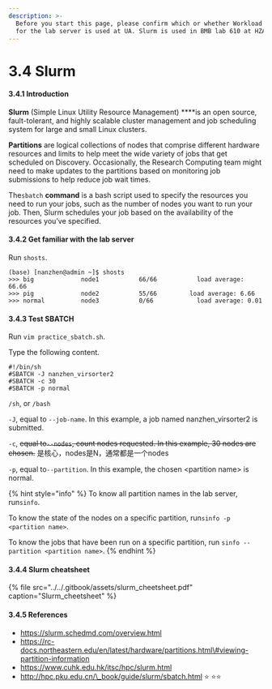 ```yaml
---
description: >-
  Before you start this page, please confirm which or whether Workload Manager
  for the lab server is used at UA. Slurm is used in BMB lab 610 at HZAU.
---
```


# 3.4 Slurm

#### 3.4.1 Introduction

**Slurm** \(Simple Linux Utility Resource Management\) ****is an open source, fault-tolerant, and highly scalable cluster management and job scheduling system for large and small Linux clusters.

**Partitions** are logical collections of nodes that comprise different hardware resources and limits to help meet the wide variety of jobs that get scheduled on Discovery. Occasionally, the Research Computing team might need to make updates to the partitions based on monitoring job submissions to help reduce job wait times.

The`sbatch` **command** is a bash script used to specify the resources you need to run your jobs, such as the number of nodes you want to run your job. Then, Slurm schedules your job based on the availability of the resources you’ve specified.

#### 3.4.2 Get familiar with the lab server

Run `shosts`.

```text
(base) [nanzhen@admin ~]$ shosts
>>> big             node1           66/66           load average: 66.66
>>> pig             node2           55/66         load average: 6.66
>>> normal          node3           0/66            load average: 0.01

```

#### 3.4.3 Test SBATCH 

Run `vim practice_sbatch.sh`.

Type the following content.

```text
#!/bin/sh
#SBATCH -J nanzhen_virsorter2
#SBATCH -c 30
#SBATCH -p normal
```

`/sh`, or `/bash`

`-J`, equal to `--job-name`. In this example, a job named nanzhen\_virsorter2 is submitted.

`-c`, ~~equal to`--nodes`, count nodes requested. In this example, 30 nodes are chosen.~~ 是核心，nodes是N，通常都是一个nodes

`-p`, equal to`--partition`. In this example, the chosen &lt;partition name&gt; is normal.

{% hint style="info" %}
To know all partition names in the lab server, run`sinfo`.

To know the state of the nodes on a specific partition, run`sinfo -p <partition name>`.

To know the jobs that have been run on a specific partition, run `sinfo --partition <partition name>`.
{% endhint %}



#### 3.4.4 Slurm cheatsheet

{% file src="../../.gitbook/assets/slurm\_cheetsheet.pdf" caption="Slurm\_cheetsheet" %}

#### 3.4.5 References

* https://slurm.schedmd.com/overview.html
* https://rc-docs.northeastern.edu/en/latest/hardware/partitions.html\#viewing-partition-information
* https://www.cuhk.edu.hk/itsc/hpc/slurm.html
* http://hpc.pku.edu.cn/\_book/guide/slurm/sbatch.html ⭐️ ⭐️⭐️



